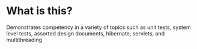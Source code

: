 <h1>What is this?</h1>
Demonstrates competency in a variety of topics such as unit tests, system level tests, assorted design documents, hibernate, servlets, and multithreading
